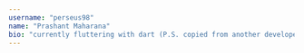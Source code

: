 ```yaml
---
username: "perseus98"
name: "Prashant Maharana"
bio: "currently fluttering with dart (P.S. copied from another developer XD)"
---
```

